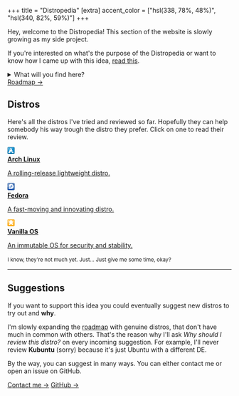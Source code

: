 +++
title = "Distropedia"
[extra]
accent_color = ["hsl(338, 78%, 48%)", "hsl(340, 82%, 59%)"]
+++

Hey, welcome to the Distropedia! This section of the website is slowly growing as my side project.

If you're interested on what's the purpose of the Distropedia or want to know how I came up with this idea, [read this](@/blog/2025-03-26-my-new-distropedia/index.md).

<details>
    <summary>What will you find here?</summary>
    In case you didn't want to read the link above, I understand. That's why I'm here explaining in a nutshell <strong>why does this page exist</strong>. Basically I started this fun project where I sandbox a distro, try most of the features that a common OS should have and then write a review about it. That's why below there's a a few distros (they are actually buttons). If you click on them, you'll end up on their review page.
</details>

<div class="buttons big">
    <a class="suggested" href="roadmap">Roadmap →</a>
</div>

## Distros

Here's all the distros I've tried and reviewed so far. Hopefully they can help somebody his way trough the distro they prefer. Click on one to read their review.

<div class="icon-grid">
    <a href="arch">
        <img alt="Pixel art Arch Linux icon" class="transparent no-hover pixels drop-shadow icon" src="arch/icon.png" />
        <div class="details">
            <strong>Arch Linux</strong>
            <p>A rolling-release lightweight distro.</p>
        </div>
    </a>
    <a href="fedora">
        <img alt="Pixel art Fedora icon" class="transparent no-hover pixels drop-shadow icon" src="fedora/icon.png" />
        <div class="details">
            <strong>Fedora</strong>
            <p>A fast-moving and innovating distro.</p>
        </div>
    </a>
    <a href="vanilla">
        <img alt="Pixel art Vanilla OS icon" class="transparent no-hover pixels drop-shadow icon" src="vanilla/icon.png" />
        <div class="details">
            <strong>Vanilla OS</strong>
            <p>An immutable OS for security and stability.</p>
        </div>
    </a>
</div>

<small>I know, they're not much yet. Just... Just give me some time, okay?</small>

<hr />

## Suggestions

If you want to support this idea you could eventually suggest new distros to try out and **why**.

I'm slowly expanding the [roadmap](@/distropedia/roadmap/index.md) with genuine distros, that don't have much in common with others. That's the reason why I'll ask *Why should I review this distro?* on every incoming suggestion. For example, I'll never review **Kubuntu** (sorry) because it's just Ubuntu with a different DE.

By the way, you can suggest in many ways. You can either contact me or open an issue on GitHub.

<div class="buttons centered big">
    <a href="/online">Contact me →</a>
    <a class="suggested" target="_blank" href="https://github.com/mambucodev/my-website/issues">GitHub →</a>
</div>
